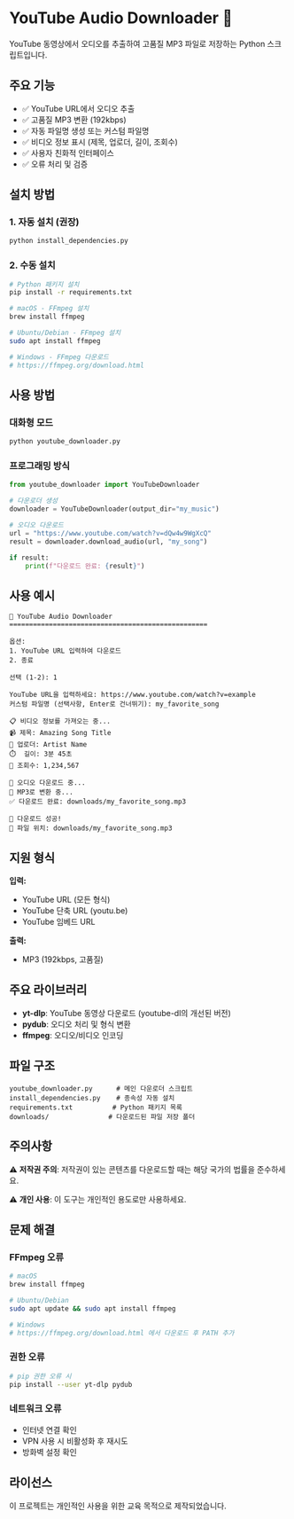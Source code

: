 # YouTube Audio Downloader 🎵

YouTube 동영상에서 오디오를 추출하여 고품질 MP3 파일로 저장하는 Python 스크립트입니다.

## 주요 기능

- ✅ YouTube URL에서 오디오 추출
- ✅ 고품질 MP3 변환 (192kbps)
- ✅ 자동 파일명 생성 또는 커스텀 파일명
- ✅ 비디오 정보 표시 (제목, 업로더, 길이, 조회수)
- ✅ 사용자 친화적 인터페이스
- ✅ 오류 처리 및 검증

## 설치 방법

### 1. 자동 설치 (권장)
```bash
python install_dependencies.py
```

### 2. 수동 설치
```bash
# Python 패키지 설치
pip install -r requirements.txt

# macOS - FFmpeg 설치
brew install ffmpeg

# Ubuntu/Debian - FFmpeg 설치
sudo apt install ffmpeg

# Windows - FFmpeg 다운로드
# https://ffmpeg.org/download.html
```

## 사용 방법

### 대화형 모드
```bash
python youtube_downloader.py
```

### 프로그래밍 방식
```python
from youtube_downloader import YouTubeDownloader

# 다운로더 생성
downloader = YouTubeDownloader(output_dir="my_music")

# 오디오 다운로드
url = "https://www.youtube.com/watch?v=dQw4w9WgXcQ"
result = downloader.download_audio(url, "my_song")

if result:
    print(f"다운로드 완료: {result}")
```

## 사용 예시

```
🎵 YouTube Audio Downloader
==================================================

옵션:
1. YouTube URL 입력하여 다운로드
2. 종료

선택 (1-2): 1

YouTube URL을 입력하세요: https://www.youtube.com/watch?v=example
커스텀 파일명 (선택사항, Enter로 건너뛰기): my_favorite_song

📋 비디오 정보를 가져오는 중...
📹 제목: Amazing Song Title
👤 업로더: Artist Name
⏱️  길이: 3분 45초
👀 조회수: 1,234,567

🎵 오디오 다운로드 중...
🔄 MP3로 변환 중...
✅ 다운로드 완료: downloads/my_favorite_song.mp3

🎉 다운로드 성공!
📁 파일 위치: downloads/my_favorite_song.mp3
```

## 지원 형식

**입력:**
- YouTube URL (모든 형식)
- YouTube 단축 URL (youtu.be)
- YouTube 임베드 URL

**출력:**
- MP3 (192kbps, 고품질)

## 주요 라이브러리

- **yt-dlp**: YouTube 동영상 다운로드 (youtube-dl의 개선된 버전)
- **pydub**: 오디오 처리 및 형식 변환
- **ffmpeg**: 오디오/비디오 인코딩

## 파일 구조

```
youtube_downloader.py      # 메인 다운로더 스크립트
install_dependencies.py    # 종속성 자동 설치
requirements.txt          # Python 패키지 목록
downloads/               # 다운로드된 파일 저장 폴더
```

## 주의사항

⚠️ **저작권 주의**: 저작권이 있는 콘텐츠를 다운로드할 때는 해당 국가의 법률을 준수하세요.

⚠️ **개인 사용**: 이 도구는 개인적인 용도로만 사용하세요.

## 문제 해결

### FFmpeg 오류
```bash
# macOS
brew install ffmpeg

# Ubuntu/Debian
sudo apt update && sudo apt install ffmpeg

# Windows
# https://ffmpeg.org/download.html 에서 다운로드 후 PATH 추가
```

### 권한 오류
```bash
# pip 권한 오류 시
pip install --user yt-dlp pydub
```

### 네트워크 오류
- 인터넷 연결 확인
- VPN 사용 시 비활성화 후 재시도
- 방화벽 설정 확인

## 라이선스

이 프로젝트는 개인적인 사용을 위한 교육 목적으로 제작되었습니다.